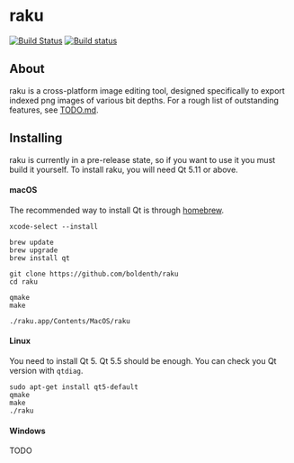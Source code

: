 # raku

[![Build Status](https://travis-ci.org/boldenth/raku.svg?branch=master)](https://travis-ci.org/boldenth/raku)
[![Build status](https://ci.appveyor.com/api/projects/status/6bjdnebo0bjop5en?svg=true)](https://ci.appveyor.com/project/boldenth/raku)

## About

raku is a cross-platform image editing tool, designed specifically to export indexed png images
of various bit depths. For a rough list of outstanding features, see [TODO.md](TODO.md).

## Installing

raku is currently in a pre-release state, so if you want to use it you must build it yourself. 
To install raku, you will need Qt 5.11 or above.

#### macOS

The recommended way to install Qt is through [homebrew](https://brew.sh/).
```
xcode-select --install

brew update
brew upgrade
brew install qt

git clone https://github.com/boldenth/raku
cd raku

qmake
make

./raku.app/Contents/MacOS/raku
```

#### Linux

You need to install Qt 5. Qt 5.5 should be enough. You can check you Qt version
with `qtdiag`.

```
sudo apt-get install qt5-default
qmake
make
./raku
```

#### Windows

TODO
